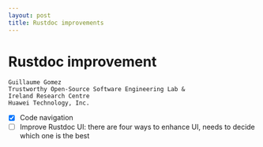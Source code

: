 ```yaml
---
layout: post
title: Rustdoc improvements
---
```


# Rustdoc improvement

```
Guillaume Gomez
Trustworthy Open-Source Software Engineering Lab &
Ireland Research Centre
Huawei Technology, Inc.
```

- [x] Code navigation
- [ ] Improve Rustdoc UI: there are four ways to enhance UI, needs to decide which one is the best
